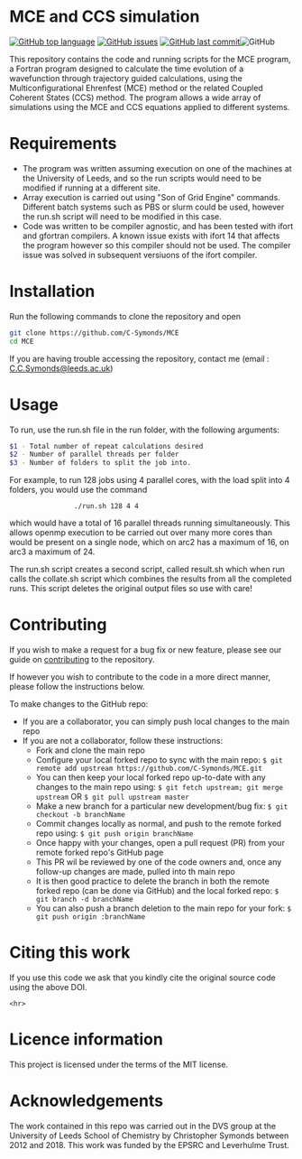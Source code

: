 
# MCE and CCS simulation

[![GitHub top language](https://img.shields.io/github/languages/top/C-Symonds/MCE.svg)](https://github.com/C-Symonds/MCE) [![GitHub issues](https://img.shields.io/github/issues/C-Symonds/MCE.svg)](https://github.com/C-Symonds/C-Symonds_generic/MCE) [![GitHub last commit](https://img.shields.io/github/last-commit/C-Symonds/MCE.svg)](https://github.com/C-Symonds/MCE/commits/master)![GitHub](https://img.shields.io/github/license/C-Symonds/MCE.svg)

This repository contains the code and running scripts for the MCE program, a Fortran program designed to calculate the time evolution of a wavefunction through trajectory guided calculations, using the Multiconfigurational Ehrenfest (MCE) method or the related Coupled Coherent States (CCS) method. The program allows a wide array of simulations using the MCE and CCS equations applied to different systems.

# Requirements #

* The program was written assuming execution on one of the machines at the University of Leeds, and so the run scripts would need to be modified if running at a different site.
* Array execution is carried out using "Son of Grid Engine" commands. Different batch systems such as PBS or slurm could be used, however the run.sh script will need to be modified in this case.
* Code was written to be compiler agnostic, and has been tested with ifort and gfortran compilers. A known issue exists with ifort 14 that affects the program however so this compiler should not be used. The compiler issue was solved in subsequent versiuons of the ifort compiler.

# Installation #

Run the following commands to clone the repository and open

```bash
git clone https://github.com/C-Symonds/MCE
cd MCE
```
If you are having trouble accessing the repository, contact me (email : C.C.Symonds@leeds.ac.uk)

# Usage #

To run, use the run.sh file in the run folder, with the following arguments:

```bash
$1 - Total number of repeat calculations desired
$2 - Number of parallel threads per folder
$3 - Number of folders to split the job into.
```

For example, to run 128 jobs using 4 parallel cores, with the load split into 4 folders,
you would use the command

```
                ./run.sh 128 4 4
```

which would have a total of 16 parallel threads running simultaneously. This allows openmp
execution to be carried out over many more cores than would be present on a single node, which
on arc2 has a maximum of 16, on arc3 a maximum of 24.

The run.sh script creates a second script, called result.sh which when run calls the collate.sh script
which combines the results from all the completed runs. This script deletes the original output files
so use with care!

# Contributing #

If you wish to make a request for a bug fix or new feature, please see our guide on [contributing](https://github.com/C-Symonds/MCE/blob/master/CONTRIBUTING.md) to the repository.

If however you wish to contribute to the code in a more direct manner, please follow the instructions below.

To make changes to the GitHub repo:
- If you are a collaborator, you can simply push local changes to the main repo
- If you are not a collaborator, follow these instructions:
  - Fork and clone the main repo
  - Configure your local forked repo to sync with the main repo:
    `$ git remote add upstream https://github.com/C-Symonds/MCE.git`
  - You can then keep your local forked repo up-to-date with any changes to the main repo using:
    `$ git fetch upstream; git merge upstream`
    OR
    `$ git pull upstream master`
  - Make a new branch for a particular new development/bug fix:
    `$ git checkout -b branchName`
  - Commit changes locally as normal, and push to the remote forked repo using:
    `$ git push origin branchName`
  - Once happy with your changes, open a pull request (PR) from your remote forked repo's GitHub page
  - This PR wil be reviewed by one of the code owners and, once any follow-up changes are made, pulled into th main repo
  - It is then good practice to delete the branch in both the remote forked repo (can be done via GitHub) and the local forked repo:
    `$ git branch -d branchName`
  - You can also push a branch deletion to the main repo for your fork:
    `$ git push origin :branchName`  

# Citing this work #

If you use this code we ask that you kindly cite the original source code using the above DOI.

    <hr>

# Licence information #

This project is licensed under the terms of the MIT license.

# Acknowledgements #

The work contained in this repo was carried out in the DVS group at the University of Leeds School of Chemistry by Christopher Symonds between 2012 and 2018. This work was funded by the EPSRC and Leverhulme Trust.
